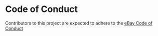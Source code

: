 # Code of Conduct

Contributors to this project are expected to adhere to the
[eBay Code of Conduct](http://ebay.github.io/codeofconduct)
